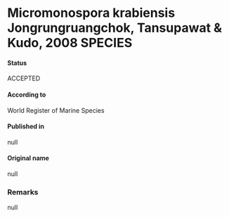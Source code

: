 Micromonospora krabiensis Jongrungruangchok, Tansupawat & Kudo, 2008 SPECIES
=======

#### Status
ACCEPTED

#### According to
World Register of Marine Species

#### Published in
null

#### Original name
null

### Remarks
null